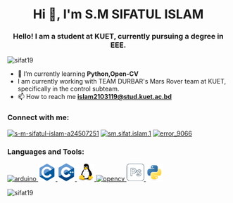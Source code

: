 <h1 align="center">Hi 👋, I'm S.M SIFATUL ISLAM</h1>
<h3 align="center">Hello! I am a student at KUET, currently pursuing a degree in EEE.</h3>

<p align="left"> <img src="https://komarev.com/ghpvc/?username=sifat19&label=Profile%20views&color=0e75b6&style=flat" alt="sifat19" /> </p>

- 🌱 I’m currently learning **Python,Open-CV**
-  I am currently working with TEAM DURBAR's Mars Rover team at KUET, specifically in the control subteam.
- 📫 How to reach me **islam2103119@stud.kuet.ac.bd**

<h3 align="left">Connect with me:</h3>
<p align="left">
<a href="https://linkedin.com/in/s-m-sifatul-islam-a24507251" target="blank"><img align="center" src="https://raw.githubusercontent.com/rahuldkjain/github-profile-readme-generator/master/src/images/icons/Social/linked-in-alt.svg" alt="s-m-sifatul-islam-a24507251" height="30" width="40" /></a>
<a href="https://fb.com/sm.sifat.islam.1" target="blank"><img align="center" src="https://raw.githubusercontent.com/rahuldkjain/github-profile-readme-generator/master/src/images/icons/Social/facebook.svg" alt="sm.sifat.islam.1" height="30" width="40" /></a>
<a href="https://instagram.com/error_9066" target="blank"><img align="center" src="https://raw.githubusercontent.com/rahuldkjain/github-profile-readme-generator/master/src/images/icons/Social/instagram.svg" alt="error_9066" height="30" width="40" /></a>
</p>

<h3 align="left">Languages and Tools:</h3>
<p align="left"> <a href="https://www.arduino.cc/" target="_blank" rel="noreferrer"> <img src="https://cdn.worldvectorlogo.com/logos/arduino-1.svg" alt="arduino" width="40" height="40"/> </a> <a href="https://www.cprogramming.com/" target="_blank" rel="noreferrer"> <img src="https://raw.githubusercontent.com/devicons/devicon/master/icons/c/c-original.svg" alt="c" width="40" height="40"/> </a> <a href="https://www.w3schools.com/cpp/" target="_blank" rel="noreferrer"> <img src="https://raw.githubusercontent.com/devicons/devicon/master/icons/cplusplus/cplusplus-original.svg" alt="cplusplus" width="40" height="40"/> </a> <a href="https://www.linux.org/" target="_blank" rel="noreferrer"> <img src="https://raw.githubusercontent.com/devicons/devicon/master/icons/linux/linux-original.svg" alt="linux" width="40" height="40"/> </a> <a href="https://opencv.org/" target="_blank" rel="noreferrer"> <img src="https://www.vectorlogo.zone/logos/opencv/opencv-icon.svg" alt="opencv" width="40" height="40"/> </a> <a href="https://www.photoshop.com/en" target="_blank" rel="noreferrer"> <img src="https://raw.githubusercontent.com/devicons/devicon/master/icons/photoshop/photoshop-line.svg" alt="photoshop" width="40" height="40"/> </a> <a href="https://www.python.org" target="_blank" rel="noreferrer"> <img src="https://raw.githubusercontent.com/devicons/devicon/master/icons/python/python-original.svg" alt="python" width="40" height="40"/> </a> </p>

<p><img align="center" src="https://github-readme-stats.vercel.app/api/top-langs?username=sifat19&show_icons=true&locale=en&layout=compact" alt="sifat19" /></p>
